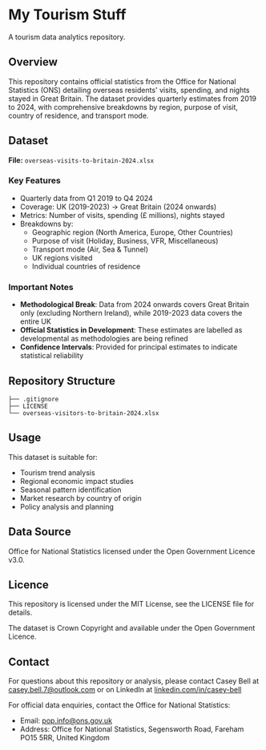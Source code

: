 # My Tourism Stuff
A tourism data analytics repository.

## Overview
This repository contains official statistics from the Office for National Statistics (ONS) detailing overseas residents' visits, spending, and nights stayed in Great Britain. The dataset provides quarterly estimates from 2019 to 2024, with comprehensive breakdowns by region, purpose of visit, country of residence, and transport mode.

## Dataset
**File:** `overseas-visits-to-britain-2024.xlsx`

### Key Features
- Quarterly data from Q1 2019 to Q4 2024
- Coverage: UK (2019-2023) → Great Britain (2024 onwards)
- Metrics: Number of visits, spending (£ millions), nights stayed
- Breakdowns by:
  - Geographic region (North America, Europe, Other Countries)
  - Purpose of visit (Holiday, Business, VFR, Miscellaneous)
  - Transport mode (Air, Sea & Tunnel)
  - UK regions visited
  - Individual countries of residence

### Important Notes
- **Methodological Break**: Data from 2024 onwards covers Great Britain only (excluding Northern Ireland), while 2019-2023 data covers the entire UK
- **Official Statistics in Development**: These estimates are labelled as developmental as methodologies are being refined
- **Confidence Intervals**: Provided for principal estimates to indicate statistical reliability

## Repository Structure
```text
├── .gitignore
├── LICENSE
└── overseas-visitors-to-britain-2024.xlsx
```

## Usage
This dataset is suitable for:
- Tourism trend analysis
- Regional economic impact studies
- Seasonal pattern identification
- Market research by country of origin
- Policy analysis and planning

## Data Source
Office for National Statistics licensed under the Open Government Licence v3.0.

## Licence
This repository is licensed under the MIT License, see the LICENSE file for details.

The dataset is Crown Copyright and available under the Open Government Licence.

## Contact

For questions about this repository or analysis, please contact Casey Bell at [casey.bell.7@outlook.com](casey.bell.7@outlook.com) or on LinkedIn at [linkedin.com/in/casey-bell](linkedin.com/in/casey-bell)

For official data enquiries, contact the Office for National Statistics:
- Email: [pop.info@ons.gov.uk](pop.info@ons.gov.uk)
- Address: Office for National Statistics, Segensworth Road, Fareham PO15 5RR, United Kingdom
